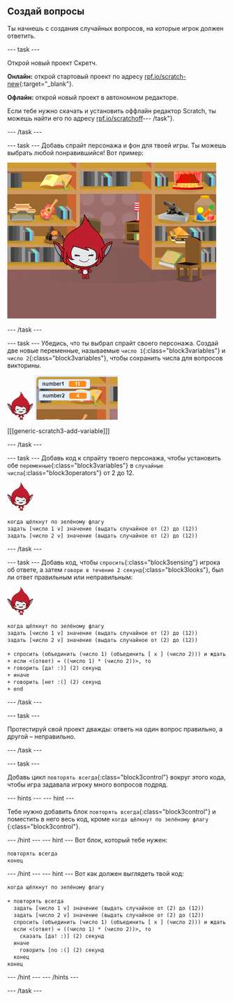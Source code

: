 ## Создай вопросы

Ты начнешь с создания случайных вопросов, на которые игрок должен ответить.

\--- task \---

Открой новый проект Скретч.

**Онлайн:** открой стартовый проект по адресу [rpf.io/scratch-new](http://rpf.io/scratchon){:target="_blank"}.

**Офлайн:** открой новый проект в автономном редакторе.

Если тебе нужно скачать и установить оффлайн редактор Scratch, ты можешь найти его по адресу [rpf.io/scratchoff](http://rpf.io/scratchoff)\--- /task"}.

\--- /task \---

\--- task \--- Добавь спрайт персонажа и фон для твоей игры. Ты можешь выбрать любой понравившийся! Вот пример:

![скриншот](images/brain-setting.png)

\--- /task \---

\--- task \--- Убедись, что ты выбрал спрайт своего персонажа. Создай две новые переменные, называемые `число 1`{:class="block3variables"} и `число 2`{:class="block3variables"}, чтобы сохранить числа для вопросов викторины.

![скриншот](images/giga-sprite.png) ![скриншот](images/brain-variables.png)

[[[generic-scratch3-add-variable]]]

\--- /task \---

\--- task \--- Добавь код к спрайту твоего персонажа, чтобы установить обе `переменные`{:class="block3variables"} в `случайные числа`{:class="block3operators"} от 2 до 12.

![скриншот](images/giga-sprite.png)

```blocks3
когда щёлкнут по зелёному флагу
задать [число 1 v] значение (выдать случайное от (2) до (12))
задать [число 2 v] значение (выдать случайное от (2) до (12))
```

\--- /task \---

\--- task \--- Добавь код, чтобы `спросить`{:class="block3sensing"} игрока об ответе, а затем `говори в течение 2 секунд`{:class="block3looks"}, был ли ответ правильным или неправильным:

![скриншот](images/giga-sprite.png)

```blocks3
когда щёлкнут по зелёному флагу
задать [число 1 v] значение (выдать случайное от (2) до (12))
задать [число 2 v] значение (выдать случайное от (2) до (12))

+ спросить (объединить (число 1) (объединить [ x ] (число 2))) и ждать
+ если <(ответ) = ((число 1) * (число 2))>, то 
+ говорить [да! :)] (2) секунд
+ иначе 
+ говорить [нет :(] (2) секунд
+ end
```

\--- /task \---

\--- task \---

Протестируй свой проект дважды: ответь на один вопрос правильно, а другой – неправильно.

\--- /task \---

\--- task \---

Добавь цикл `повторять всегда`{:class="block3control"} вокруг этого кода, чтобы игра задавала игроку много вопросов подряд.

\--- hints \--- \--- hint \---

Тебе нужно добавить блок `повторять всегда`{:class="block3control"} и поместить в него весь код, кроме `когда щёлкнут по зелёному флагу
`{:class="block3control"}.

\--- /hint \--- \--- hint \--- Вот блок, который тебе нужен:

```blocks3
повторять всегда
конец
```

\--- /hint \--- \--- hint \--- Вот как должен выглядеть твой код:

```blocks3
когда щёлкнут по зелёному флагу

+ повторять всегда 
  задать [число 1 v] значение (выдать случайное от (2) до (12))
  задать [число 2 v] значение (выдать случайное от (2) до (12))
  спросить (объединить (число 1) (объединить [ x ] (число 2))) и ждать
  если <(ответ) = ((число 1) * (число 2))>, то 
    сказать [да! :)] (2) секунд
  иначе 
    говорить [no :(] (2) секунд
  конец
конец
```

\--- /hint \--- \--- /hints \---

\--- /task \---